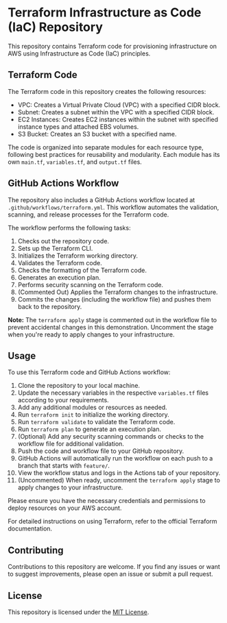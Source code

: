 # Terraform Infrastructure as Code (IaC) Repository

This repository contains Terraform code for provisioning infrastructure on AWS using Infrastructure as Code (IaC) principles.

## Terraform Code

The Terraform code in this repository creates the following resources:

- VPC: Creates a Virtual Private Cloud (VPC) with a specified CIDR block.
- Subnet: Creates a subnet within the VPC with a specified CIDR block.
- EC2 Instances: Creates EC2 instances within the subnet with specified instance types and attached EBS volumes.
- S3 Bucket: Creates an S3 bucket with a specified name.

The code is organized into separate modules for each resource type, following best practices for reusability and modularity. Each module has its own `main.tf`, `variables.tf`, and `output.tf` files.

## GitHub Actions Workflow

The repository also includes a GitHub Actions workflow located at `.github/workflows/terraform.yml`. This workflow automates the validation, scanning, and release processes for the Terraform code.

The workflow performs the following tasks:

1. Checks out the repository code.
2. Sets up the Terraform CLI.
3. Initializes the Terraform working directory.
4. Validates the Terraform code.
5. Checks the formatting of the Terraform code.
6. Generates an execution plan.
7. Performs security scanning on the Terraform code.
8. (Commented Out) Applies the Terraform changes to the infrastructure.
9. Commits the changes (including the workflow file) and pushes them back to the repository.

**Note:** The `terraform apply` stage is commented out in the workflow file to prevent accidental changes in this demonstration. Uncomment the stage when you're ready to apply changes to your infrastructure.

## Usage

To use this Terraform code and GitHub Actions workflow:

1. Clone the repository to your local machine.
2. Update the necessary variables in the respective `variables.tf` files according to your requirements.
3. Add any additional modules or resources as needed.
4. Run `terraform init` to initialize the working directory.
5. Run `terraform validate` to validate the Terraform code.
6. Run `terraform plan` to generate an execution plan.
7. (Optional) Add any security scanning commands or checks to the workflow file for additional validation.
8. Push the code and workflow file to your GitHub repository.
9. GitHub Actions will automatically run the workflow on each push to a branch that starts with `feature/`.
10. View the workflow status and logs in the Actions tab of your repository.
11. (Uncommented) When ready, uncomment the `terraform apply` stage to apply changes to your infrastructure.

Please ensure you have the necessary credentials and permissions to deploy resources on your AWS account.

For detailed instructions on using Terraform, refer to the official Terraform documentation.

## Contributing

Contributions to this repository are welcome. If you find any issues or want to suggest improvements, please open an issue or submit a pull request.

## License

This repository is licensed under the [MIT License](LICENSE).
